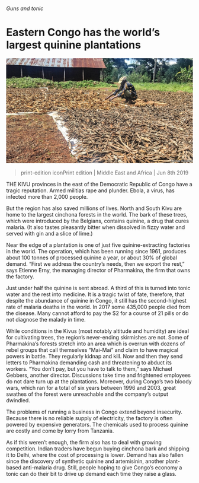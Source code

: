 ###### Guns and tonic

# Eastern Congo has the world’s largest quinine plantations 

![image](images/20190608_MAP005_0.jpg) 

> print-edition iconPrint edition | Middle East and Africa | Jun 8th 2019 

THE KIVU provinces in the east of the Democratic Republic of Congo have a tragic reputation. Armed militias rape and plunder. Ebola, a virus, has infected more than 2,000 people. 

But the region has also saved millions of lives. North and South Kivu are home to the largest cinchona forests in the world. The bark of these trees, which were introduced by the Belgians, contains quinine, a drug that cures malaria. (It also tastes pleasantly bitter when dissolved in fizzy water and served with gin and a slice of lime.) 

Near the edge of a plantation is one of just five quinine-extracting factories in the world. The operation, which has been running since 1961, produces about 100 tonnes of processed quinine a year, or about 30% of global demand. “First we address the country’s needs, then we export the rest,” says Etienne Erny, the managing director of Pharmakina, the firm that owns the factory. 

Just under half the quinine is sent abroad. A third of this is turned into tonic water and the rest into medicine. It is a tragic twist of fate, therefore, that despite the abundance of quinine in Congo, it still has the second-highest rate of malaria deaths in the world. In 2017 some 435,000 people died from the disease. Many cannot afford to pay the $2 for a course of 21 pills or do not diagnose the malady in time. 

While conditions in the Kivus (most notably altitude and humidity) are ideal for cultivating trees, the region’s never-ending skirmishes are not. Some of Pharmakina’s forests stretch into an area which is overrun with dozens of rebel groups that call themselves “Mai-Mai” and claim to have magical powers in battle. They regularly kidnap and kill. Now and then they send letters to Pharmakina demanding cash and threatening to abduct its workers. “You don’t pay, but you have to talk to them,” says Michael Gebbers, another director. Discussions take time and frightened employees do not dare turn up at the plantations. Moreover, during Congo’s two bloody wars, which ran for a total of six years between 1996 and 2003, great swathes of the forest were unreachable and the company’s output dwindled. 

The problems of running a business in Congo extend beyond insecurity. Because there is no reliable supply of electricity, the factory is often powered by expensive generators. The chemicals used to process quinine are costly and come by lorry from Tanzania.  

As if this weren’t enough, the firm also has to deal with growing competition. Indian traders have begun buying cinchona bark and shipping it to Delhi, where the cost of processing is lower. Demand has also fallen since the discovery of synthetic quinine and artemisinin, another plant-based anti-malaria drug. Still, people hoping to give Congo’s economy a tonic can do their bit to drive up demand each time they raise a glass. 


